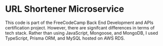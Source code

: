 # URL Shortener Microservice

This code is part of the FreeCodeCamp Back End Development and APIs certification project. However, there are signifcant differences in terms of tech stack. Rather than using JavaScript, Mongoose, and MongoDB, I used TypeScript, Prisma ORM, and MySQL hosted on AWS RDS. 

